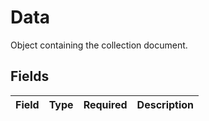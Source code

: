 # Data

Object containing the collection document.


## Fields

| Field       | Type        | Required    | Description |
| ----------- | ----------- | ----------- | ----------- |